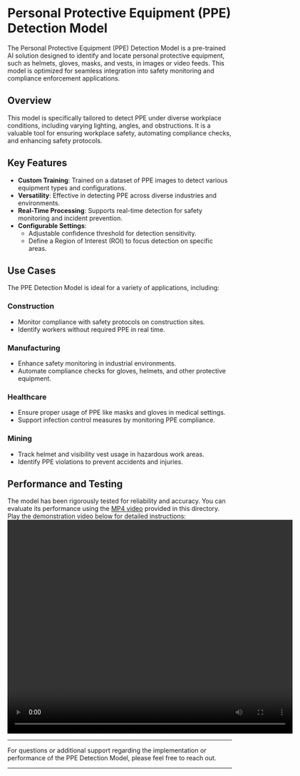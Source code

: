 # Personal Protective Equipment (PPE) Detection Model

The Personal Protective Equipment (PPE) Detection Model is a pre-trained AI solution designed to identify and locate personal protective equipment, such as helmets, gloves, masks, and vests, in images or video feeds. This model is optimized for seamless integration into safety monitoring and compliance enforcement applications.

## Overview

This model is specifically tailored to detect PPE under diverse workplace conditions, including varying lighting, angles, and obstructions. It is a valuable tool for ensuring workplace safety, automating compliance checks, and enhancing safety protocols.

## Key Features

- **Custom Training**: Trained on a dataset of PPE images to detect various equipment types and configurations.
- **Versatility**: Effective in detecting PPE across diverse industries and environments.
- **Real-Time Processing**: Supports real-time detection for safety monitoring and incident prevention.
- **Configurable Settings**:
  - Adjustable confidence threshold for detection sensitivity.
  - Define a Region of Interest (ROI) to focus detection on specific areas.

## Use Cases

The PPE Detection Model is ideal for a variety of applications, including:

### Construction
- Monitor compliance with safety protocols on construction sites.
- Identify workers without required PPE in real time.

### Manufacturing
- Enhance safety monitoring in industrial environments.
- Automate compliance checks for gloves, helmets, and other protective equipment.

### Healthcare
- Ensure proper usage of PPE like masks and gloves in medical settings.
- Support infection control measures by monitoring PPE compliance.

### Mining
- Track helmet and visibility vest usage in hazardous work areas.
- Identify PPE violations to prevent accidents and injuries.

## Performance and Testing

The model has been rigorously tested for reliability and accuracy. You can evaluate its performance using the [MP4 video](./video.mp4) provided in this directory.  
Play the demonstration video below for detailed instructions:  
<video width="640" height="480" controls>
    <source src="demo.mp4" type="video/mp4">
</video>

---

For questions or additional support regarding the implementation or performance of the PPE Detection Model, please feel free to reach out.

--- 